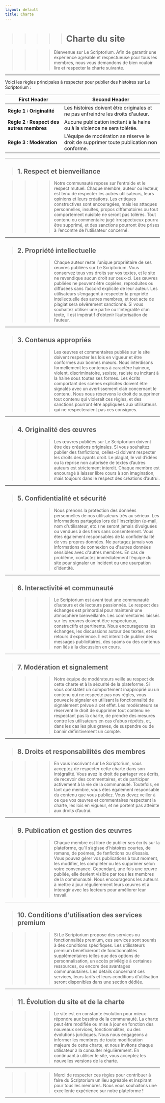 ```yaml
---
layout: default
title: Charte
---
```


>>>>> # Charte du site

>>>> Bienvenue sur Le Scriptorium. Afin de garantir une expérience agréable et respectueuse pour tous les membres, nous vous demandons de bien vouloir lire et respecter la charte suivante.

---

Voici les règles principales à respecter pour publier des histoires sur Le Scriptorium :

First Header  | Second Header
------------- | -------------
**Règle 1 : Originalité** | Les histoires doivent être originales et ne pas enfreindre les droits d'auteur.
**Règle 2 : Respect des autres membres** | Aucune publication incitant à la haine ou à la violence ne sera tolérée.
**Règle 3 : Modération** | L'équipe de modération se réserve le droit de supprimer toute publication non conforme.

***

> ## 1. Respect et bienveillance

>>>> Notre communauté repose sur l’entraide et le respect mutuel. Chaque membre, auteur ou lecteur, est tenu de respecter les autres utilisateurs, leurs opinions et leurs créations. Les critiques constructives sont encouragées, mais les attaques personnelles, insultes, propos diffamatoires ou tout comportement nuisible ne seront pas tolérés. Tout contenu ou commentaire jugé irrespectueux pourra être supprimé, et des sanctions pourront être prises à l’encontre de l’utilisateur concerné.

---

> ## 2. Propriété intellectuelle

>>>> Chaque auteur reste l’unique propriétaire de ses œuvres publiées sur Le Scriptorium. Vous conservez tous vos droits sur vos textes, et le site ne revendique aucun droit sur ceux-ci. Les œuvres publiées ne peuvent être copiées, reproduites ou diffusées sans l’accord explicite de leur auteur. Les utilisateurs s’engagent à respecter la propriété intellectuelle des autres membres, et tout acte de plagiat sera sévèrement sanctionné. Si vous souhaitez utiliser une partie ou l’intégralité d’un texte, il est impératif d’obtenir l’autorisation de l’auteur.

---

> ## 3. Contenus appropriés

>>>> Les œuvres et commentaires publiés sur le site doivent respecter les lois en vigueur et être conformes aux bonnes mœurs. Nous interdisons formellement les contenus à caractère haineux, violent, discriminatoire, sexiste, raciste ou incitant à la haine sous toutes ses formes. Les écrits comportant des scènes explicites doivent être signalés avec un avertissement clair concernant le contenu. Nous nous réservons le droit de supprimer tout contenu qui violerait ces règles, et des sanctions pourront être appliquées aux utilisateurs qui ne respecteraient pas ces consignes.

---

> ## 4. Originalité des œuvres

>>>> Les œuvres publiées sur Le Scriptorium doivent être des créations originales. Si vous souhaitez publier des fanfictions, celles-ci doivent respecter les droits des ayants droit. Le plagiat, le vol d’idées ou la reprise non autorisée de textes d’autres auteurs est strictement interdit. Chaque membre est encouragé à laisser libre cours à son imagination, mais toujours dans le respect des créations d’autrui.

---

> ## 5. Confidentialité et sécurité

>>>> Nous prenons la protection des données personnelles de nos utilisateurs très au sérieux. Les informations partagées lors de l'inscription (e-mail, nom d'utilisateur, etc.) ne seront jamais divulguées ou vendues à des tiers sans consentement. Vous êtes également responsables de la confidentialité de vos propres données. Ne partagez jamais vos informations de connexion ou d'autres données sensibles avec d'autres membres. En cas de problème, contactez immédiatement l’équipe du site pour signaler un incident ou une usurpation d’identité.

---

> ## 6. Interactivité et communauté

>>>> Le Scriptorium est avant tout une communauté d’auteurs et de lecteurs passionnés. Le respect des échanges est primordial pour maintenir une atmosphère bienveillante. Les commentaires laissés sur les œuvres doivent être respectueux, constructifs et pertinents. Nous encourageons les échanges, les discussions autour des textes, et les retours d’expérience. Il est interdit de publier des messages publicitaires, des spams ou des contenus non liés à la discussion en cours.

---

> ## 7. Modération et signalement

>>>> Notre équipe de modérateurs veille au respect de cette charte et à la sécurité de la plateforme. Si vous constatez un comportement inapproprié ou un contenu qui ne respecte pas nos règles, vous pouvez le signaler en utilisant la fonctionnalité de signalement prévue à cet effet. Les modérateurs se réservent le droit de supprimer tout contenu ne respectant pas la charte, de prendre des mesures contre les utilisateurs en cas d'abus répétés, et, dans les cas les plus graves, de suspendre ou de bannir définitivement un compte.

---

> ## 8. Droits et responsabilités des membres

>>>> En vous inscrivant sur Le Scriptorium, vous acceptez de respecter cette charte dans son intégralité. Vous avez le droit de partager vos écrits, de recevoir des commentaires, et de participer activement à la vie de la communauté. Toutefois, en tant que membre, vous êtes également responsable du contenu que vous publiez. Vous devez veiller à ce que vos œuvres et commentaires respectent la charte, les lois en vigueur, et ne portent pas atteinte aux droits d’autrui.

---

> ## 9. Publication et gestion des œuvres

>>>> Chaque membre est libre de publier ses écrits sur la plateforme, qu’il s’agisse d’histoires courtes, de romans, de poèmes, de fanfictions ou d’essais. Vous pouvez gérer vos publications à tout moment, les modifier, les compléter ou les supprimer selon votre convenance. Cependant, une fois une œuvre publiée, elle devient visible par tous les membres de la communauté. Nous encourageons les auteurs à mettre à jour régulièrement leurs œuvres et à interagir avec les lecteurs pour améliorer leur travail.

---

> ## 10. Conditions d’utilisation des services premium

>>>> Si Le Scriptorium propose des services ou fonctionnalités premium, ces services sont soumis à des conditions spécifiques. Les utilisateurs premium bénéficieront de fonctionnalités supplémentaires telles que des options de personnalisation, un accès privilégié à certaines ressources, ou encore des avantages communautaires. Les détails concernant ces services, leurs tarifs et leurs conditions d'utilisation seront disponibles dans une section dédiée.

---

> ## 11. Évolution du site et de la charte

>>>> Le site est en constante évolution pour mieux répondre aux besoins de la communauté. La charte peut être modifiée ou mise à jour en fonction des nouveaux services, fonctionnalités, ou des évolutions juridiques. Nous nous engageons à informer les membres de toute modification majeure de cette charte, et nous invitons chaque utilisateur à la consulter régulièrement. En continuant à utiliser le site, vous acceptez les nouvelles versions de la charte.

---

>>>> Merci de respecter ces règles pour contribuer à faire du Scriptorium un lieu agréable et inspirant pour tous les membres. Nous vous souhaitons une excellente expérience sur notre plateforme !

---

